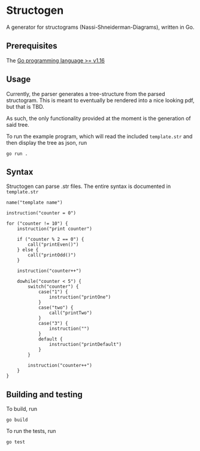 # Structogen
A generator for structograms (Nassi-Shneiderman-Diagrams), written in Go.

## Prerequisites
The [Go programming language >= v1.16](https://go.dev/dl/)

## Usage
Currently, the parser generates a tree-structure from the parsed structogram. This is meant to
eventually be rendered into a nice looking pdf, but that is TBD.

As such, the only functionality provided at the moment is the generation of said tree.

To run the example program, which will read the included `template.str` and then display the tree as
json, run

```
go run .
```

## Syntax
Structogen can parse .str files. The entire syntax is documented in `template.str`

```
name("template name")

instruction("counter = 0")

for ("counter != 10") {
    instruction("print counter")

    if ("counter % 2 == 0") {
        call("printEven()")
    } else {
        call("printOdd()")
    }

    instruction("counter++")

    dowhile("counter < 5") {
        switch("counter") {
            case("1") {
                instruction("printOne")
            }
            case("two") {
                call("printTwo")
            }
            case("3") {
                instruction("")
            }
            default {
                instruction("printDefault")
            }
        }

        instruction("counter++")
    }
}
```

## Building and testing
To build, run

```
go build
```

To run the tests, run

```
go test
```
